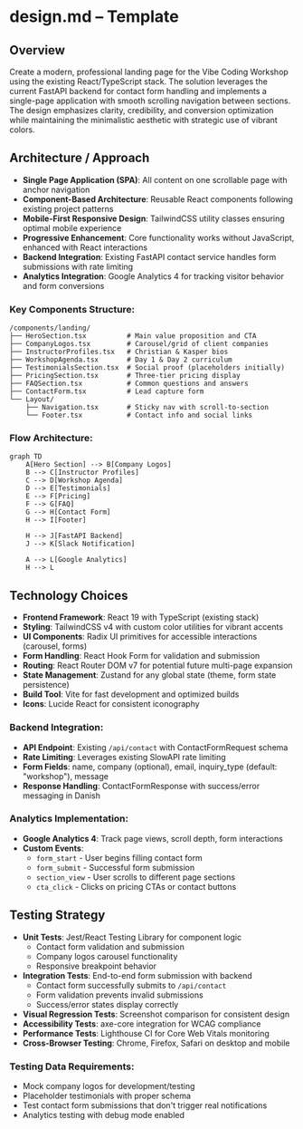 # design.md – Template

## Overview
Create a modern, professional landing page for the Vibe Coding Workshop using the existing React/TypeScript stack. The solution leverages the current FastAPI backend for contact form handling and implements a single-page application with smooth scrolling navigation between sections. The design emphasizes clarity, credibility, and conversion optimization while maintaining the minimalistic aesthetic with strategic use of vibrant colors.

## Architecture / Approach
- **Single Page Application (SPA)**: All content on one scrollable page with anchor navigation
- **Component-Based Architecture**: Reusable React components following existing project patterns
- **Mobile-First Responsive Design**: TailwindCSS utility classes ensuring optimal mobile experience
- **Progressive Enhancement**: Core functionality works without JavaScript, enhanced with React interactions
- **Backend Integration**: Existing FastAPI contact service handles form submissions with rate limiting
- **Analytics Integration**: Google Analytics 4 for tracking visitor behavior and form conversions

### Key Components Structure:
```
/components/landing/
├── HeroSection.tsx          # Main value proposition and CTA
├── CompanyLogos.tsx         # Carousel/grid of client companies  
├── InstructorProfiles.tsx   # Christian & Kasper bios
├── WorkshopAgenda.tsx       # Day 1 & Day 2 curriculum
├── TestimonialsSection.tsx  # Social proof (placeholders initially)
├── PricingSection.tsx       # Three-tier pricing display
├── FAQSection.tsx           # Common questions and answers
├── ContactForm.tsx          # Lead capture form
└── Layout/
    ├── Navigation.tsx       # Sticky nav with scroll-to-section
    └── Footer.tsx           # Contact info and social links
```

### Flow Architecture:
```mermaid
graph TD
    A[Hero Section] --> B[Company Logos]
    B --> C[Instructor Profiles]
    C --> D[Workshop Agenda]
    D --> E[Testimonials]
    E --> F[Pricing]
    F --> G[FAQ]
    G --> H[Contact Form]
    H --> I[Footer]
    
    H --> J[FastAPI Backend]
    J --> K[Slack Notification]
    
    A --> L[Google Analytics]
    H --> L
```

## Technology Choices
- **Frontend Framework**: React 19 with TypeScript (existing stack)
- **Styling**: TailwindCSS v4 with custom color utilities for vibrant accents
- **UI Components**: Radix UI primitives for accessible interactions (carousel, forms)
- **Form Handling**: React Hook Form for validation and submission
- **Routing**: React Router DOM v7 for potential future multi-page expansion
- **State Management**: Zustand for any global state (theme, form state persistence)
- **Build Tool**: Vite for fast development and optimized builds
- **Icons**: Lucide React for consistent iconography

### Backend Integration:
- **API Endpoint**: Existing `/api/contact` with ContactFormRequest schema
- **Rate Limiting**: Leverages existing SlowAPI rate limiting
- **Form Fields**: name, company (optional), email, inquiry_type (default: "workshop"), message
- **Response Handling**: ContactFormResponse with success/error messaging in Danish

### Analytics Implementation:
- **Google Analytics 4**: Track page views, scroll depth, form interactions
- **Custom Events**: 
  - `form_start` - User begins filling contact form
  - `form_submit` - Successful form submission
  - `section_view` - User scrolls to different page sections
  - `cta_click` - Clicks on pricing CTAs or contact buttons

## Testing Strategy
- **Unit Tests**: Jest/React Testing Library for component logic
  - Contact form validation and submission
  - Company logos carousel functionality
  - Responsive breakpoint behavior
- **Integration Tests**: End-to-end form submission with backend
  - Contact form successfully submits to `/api/contact`
  - Form validation prevents invalid submissions
  - Success/error states display correctly
- **Visual Regression Tests**: Screenshot comparison for consistent design
- **Accessibility Tests**: axe-core integration for WCAG compliance
- **Performance Tests**: Lighthouse CI for Core Web Vitals monitoring
- **Cross-Browser Testing**: Chrome, Firefox, Safari on desktop and mobile

### Testing Data Requirements:
- Mock company logos for development/testing
- Placeholder testimonials with proper schema
- Test contact form submissions that don't trigger real notifications
- Analytics testing with debug mode enabled